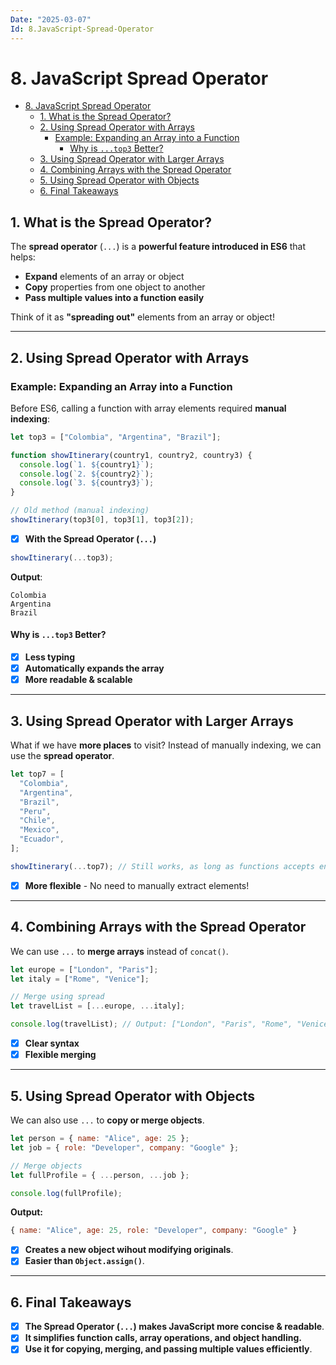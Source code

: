 ```yaml
---
Date: "2025-03-07"
Id: 8.JavaScript-Spread-Operator
---
```


# 8. JavaScript Spread Operator

<!--toc:start-->

- [8. JavaScript Spread Operator](#8-javascript-spread-operator)
  - [1. What is the Spread Operator?](#1-what-is-the-spread-operator)
  - [2. Using Spread Operator with Arrays](#2-using-spread-operator-with-arrays)
    - [Example: Expanding an Array into a Function](#example-expanding-an-array-into-a-function)
      - [Why is `...top3` Better?](#why-is-top3-better)
  - [3. Using Spread Operator with Larger Arrays](#3-using-spread-operator-with-larger-arrays)
  - [4. Combining Arrays with the Spread Operator](#4-combining-arrays-with-the-spread-operator)
  - [5. Using Spread Operator with Objects](#5-using-spread-operator-with-objects)
  - [6. Final Takeaways](#6-final-takeaways)
  <!--toc:end-->

## 1. What is the Spread Operator?

The **spread operator** (`...`) is a **powerful feature introduced in ES6** that helps:

- **Expand** elements of an array or object
- **Copy** properties from one object to another
- **Pass multiple values into a function easily**

Think of it as **"spreading out"** elements from an array or object!

---

## 2. Using Spread Operator with Arrays

### Example: Expanding an Array into a Function

Before ES6, calling a function with array elements required **manual indexing**:

```js
let top3 = ["Colombia", "Argentina", "Brazil"];

function showItinerary(country1, country2, country3) {
  console.log(`1. ${country1}`);
  console.log(`2. ${country2}`);
  console.log(`3. ${country3}`);
}

// Old method (manual indexing)
showItinerary(top3[0], top3[1], top3[2]);
```

- [x] **With the Spread Operator (`...`)**

```js
showItinerary(...top3);
```

**Output**:

```
Colombia
Argentina
Brazil
```

#### Why is `...top3` Better?

- [x] **Less typing**
- [x] **Automatically expands the array**
- [x] **More readable & scalable**

---

## 3. Using Spread Operator with Larger Arrays

What if we have **more places** to visit? Instead of manually indexing, we can use the **spread operator**.

```js
let top7 = [
  "Colombia",
  "Argentina",
  "Brazil",
  "Peru",
  "Chile",
  "Mexico",
  "Ecuador",
];

showItinerary(...top7); // Still works, as long as functions accepts enough arguments!
```

- [x] **More flexible** - No need to manually extract elements!

---

## 4. Combining Arrays with the Spread Operator

We can use `...` to **merge arrays** instead of `concat()`.

```js
let europe = ["London", "Paris"];
let italy = ["Rome", "Venice"];

// Merge using spread
let travelList = [...europe, ...italy];

console.log(travelList); // Output: ["London", "Paris", "Rome", "Venice"]
```

- [x] **Clear syntax**
- [x] **Flexible merging**

---

## 5. Using Spread Operator with Objects

We can also use `...` to **copy or merge objects**.

```js
let person = { name: "Alice", age: 25 };
let job = { role: "Developer", company: "Google" };

// Merge objects
let fullProfile = { ...person, ...job };

console.log(fullProfile);
```

**Output:**

```js
{ name: "Alice", age: 25, role: "Developer", company: "Google" }
```

- [x] **Creates a new object wihout modifying originals**.
- [x] **Easier than `Object.assign()`**.

---

## 6. Final Takeaways

- [x] **The Spread Operator (`...`) makes JavaScript more concise & readable**.
- [x] **It simplifies function calls, array operations, and object handling.**
- [x] **Use it for copying, merging, and passing multiple values efficiently**.
